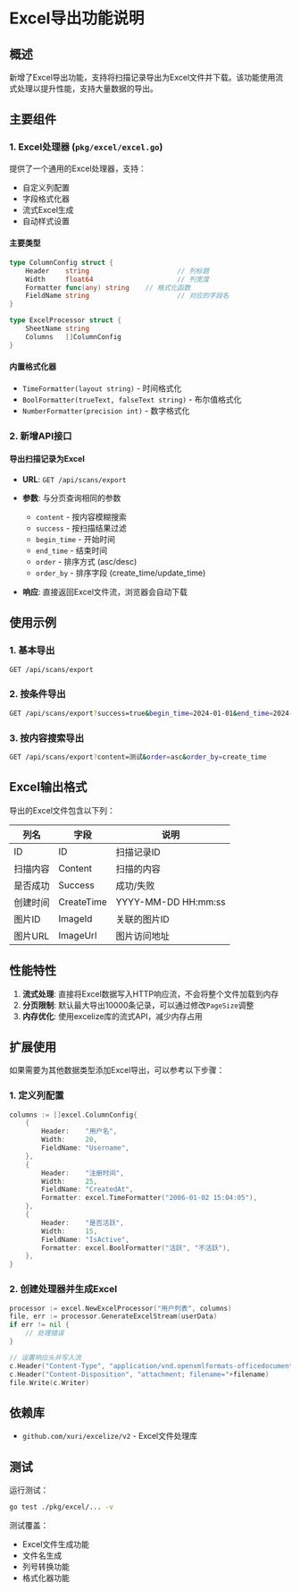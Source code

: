 # Excel导出功能说明

## 概述

新增了Excel导出功能，支持将扫描记录导出为Excel文件并下载。该功能使用流式处理以提升性能，支持大量数据的导出。

## 主要组件

### 1. Excel处理器 (`pkg/excel/excel.go`)

提供了一个通用的Excel处理器，支持：
- 自定义列配置
- 字段格式化器
- 流式Excel生成
- 自动样式设置

#### 主要类型

```go
type ColumnConfig struct {
    Header    string                      // 列标题
    Width     float64                     // 列宽度
    Formatter func(any) string    // 格式化函数
    FieldName string                      // 对应的字段名
}

type ExcelProcessor struct {
    SheetName string
    Columns   []ColumnConfig
}
```

#### 内置格式化器

- `TimeFormatter(layout string)` - 时间格式化
- `BoolFormatter(trueText, falseText string)` - 布尔值格式化
- `NumberFormatter(precision int)` - 数字格式化

### 2. 新增API接口

#### 导出扫描记录为Excel

- **URL**: `GET /api/scans/export`
- **参数**: 与分页查询相同的参数
  - `content` - 按内容模糊搜索
  - `success` - 按扫描结果过滤
  - `begin_time` - 开始时间
  - `end_time` - 结束时间
  - `order` - 排序方式 (asc/desc)
  - `order_by` - 排序字段 (create_time/update_time)

- **响应**: 直接返回Excel文件流，浏览器会自动下载

## 使用示例

### 1. 基本导出

```bash
GET /api/scans/export
```

### 2. 按条件导出

```bash
GET /api/scans/export?success=true&begin_time=2024-01-01&end_time=2024-12-31
```

### 3. 按内容搜索导出

```bash
GET /api/scans/export?content=测试&order=asc&order_by=create_time
```

## Excel输出格式

导出的Excel文件包含以下列：

| 列名 | 字段 | 说明 |
|------|------|------|
| ID | ID | 扫描记录ID |
| 扫描内容 | Content | 扫描的内容 |
| 是否成功 | Success | 成功/失败 |
| 创建时间 | CreateTime | YYYY-MM-DD HH:mm:ss |
| 图片ID | ImageId | 关联的图片ID |
| 图片URL | ImageUrl | 图片访问地址 |

## 性能特性

1. **流式处理**: 直接将Excel数据写入HTTP响应流，不会将整个文件加载到内存
2. **分页限制**: 默认最大导出10000条记录，可以通过修改`PageSize`调整
3. **内存优化**: 使用excelize库的流式API，减少内存占用

## 扩展使用

如果需要为其他数据类型添加Excel导出，可以参考以下步骤：

### 1. 定义列配置

```go
columns := []excel.ColumnConfig{
    {
        Header:    "用户名",
        Width:     20,
        FieldName: "Username",
    },
    {
        Header:    "注册时间",
        Width:     25,
        FieldName: "CreatedAt",
        Formatter: excel.TimeFormatter("2006-01-02 15:04:05"),
    },
    {
        Header:    "是否活跃",
        Width:     15,
        FieldName: "IsActive",
        Formatter: excel.BoolFormatter("活跃", "不活跃"),
    },
}
```

### 2. 创建处理器并生成Excel

```go
processor := excel.NewExcelProcessor("用户列表", columns)
file, err := processor.GenerateExcelStream(userData)
if err != nil {
    // 处理错误
}

// 设置响应头并写入流
c.Header("Content-Type", "application/vnd.openxmlformats-officedocument.spreadsheetml.sheet")
c.Header("Content-Disposition", "attachment; filename="+filename)
file.Write(c.Writer)
```

## 依赖库

- `github.com/xuri/excelize/v2` - Excel文件处理库

## 测试

运行测试：

```bash
go test ./pkg/excel/... -v
```

测试覆盖：
- Excel文件生成功能
- 文件名生成
- 列号转换功能
- 格式化器功能

